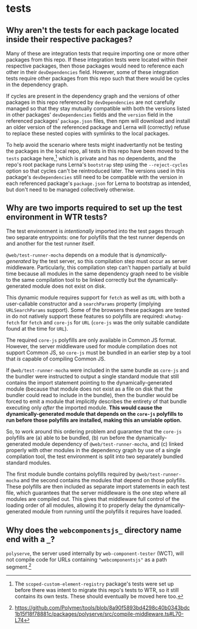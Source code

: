 # tests

## Why aren't the tests for each package located inside their respective packages?

Many of these are integration tests that require importing one or more other
packages from this repo. If these integration tests were located within their
respective packages, then those packages would need to reference each other in
their `devDependencies` field. However, some of these integration tests require
other packages from this repo such that there would be cycles in the dependency
graph.

If cycles are present in the dependency graph and the versions of other packages
in this repo referenced by `devDependencies` are not carefully managed so that
they stay mutually compatible with both the versions listed in other packages'
`devDependencies` fields and the `version` field in the referenced packages'
`package.json` files, then npm will download and install an older version of the
referenced package and Lerna will (correctly) refuse to replace these nested
copies with symlinks to the local packages.

To help avoid the scenario where tests might inadvertantly not be testing the
packages in the local repo, all tests in this repo have been moved to the
`tests` package here,[^1] which is private and has no dependents, and the repo's
root package runs Lerna's `bootstrap` step using the `--reject-cycles` option so
that cycles can't be reintroduced later. The versions used in this package's
`devDependencies` still need to be compatible with the version in each
referenced package's `package.json` for Lerna to bootstrap as intended, but
don't need to be managed collectively otherwise.

[^1]:
    The `scoped-custom-element-registry` package's tests were set up before
    there was intent to migrate this repo's tests to WTR, so it still contains its
    own tests. These should eventually be moved here too.

## Why are two imports required to set up the test environment in WTR tests?

The test environment is _intentionally_ imported into the test pages through two
separate entrypoints: one for polyfills that the test runner depends on and
another for the test runner itself.

`@web/test-runner-mocha` depends on a module that is _dynamically-generated_ by
the test server, so this compilation step must occur as server middleware.
Particularly, this compilation step can't happen partially at build time because
all modules in the same dependency graph need to be visible to the same
compilation tool to be linked correctly but the dynamically-generated module
does not exist on disk.

This dynamic module requires support for `fetch` as well as `URL` with both a
user-callable constructor and a `searchParams` property (implying
`URLSearchParams` support). Some of the browsers these packages are tested in do
not natively support these features so polyfills are required: `whatwg-fetch`
for `fetch` and `core-js` for `URL` (`core-js` was the only suitable candidate
found at the time for `URL`).

The required `core-js` polyfills are only available in Common JS format.
However, the server middleware used for module compilation does not support
Common JS, so `core-js` must be bundled in an earlier step by a tool that _is_
capable of compiling Common JS.

If `@web/test-runner-mocha` were included in the same bundle as `core-js` and
the bundler were instructed to output a single standard module that still
contains the import statement pointing to the dynamically-generated module
(because that module does not exist as a file on disk that the bundler could
read to include in the bundle), then the bundler would be forced to emit a
module that implicitly describes the entirety of that bundle executing only
_after_ the imported module. **This would cause the dynamically-generated module
that depends on the `core-js` polyfills to run before those polyfills are
installed, making this an unviable option.**

So, to work around this ordering problem and guarantee that the `core-js`
polyfills are (a) able to be bundled, (b) run before the dynamically-generated
module dependency of `@web/test-runner-mocha`, and (c) linked properly with
other modules in the dependency graph by use of a single compilation tool, the
test environment is split into two separately bundled standard modules.

The first module bundle contains polyfills required by `@web/test-runner-mocha`
and the second contains the modules that depend on those polyfills. These
polyfills are then included as separate import statements in each test file,
which guarantees that the server middleware is the one step where all modules
are compiled out. This gives that middleware full control of the loading order
of all modules, allowing it to properly delay the dynamically-generated module
from running until the polyfills it requires have loaded.

## Why does the `webcomponentsjs_` directory name end with a `_`?

`polyserve`, the server used internally by `web-component-tester` (WCT), will
not compile code for URLs containing `"webcomponentsjs"` as a path segment.[^2]

[^2]: <https://github.com/Polymer/tools/blob/8a90f5893bd4298c40b0343bdc1b15f18f78881c/packages/polyserve/src/compile-middleware.ts#L70-L74>
